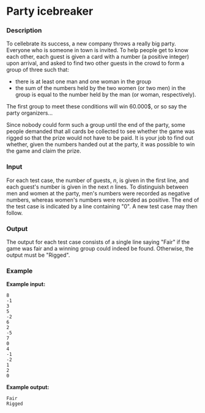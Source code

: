 #  Party icebreaker


###  Description

To cellebrate its success, a new company throws a really big party. Everyone who is someone in town is invited. To help people get to know each other, each guest is given a card with a number (a positive integer) upon arrival, and asked to find two other guests in the crowd to form a group of three such that: 

*   there is at least one man and one woman in the group
*   the sum of the numbers held by the two women (or two men) in the group is
    equal to the number held by the man (or woman, respectively).
    
The first group to meet these conditions will win 60.000$, or so say the
party organizers...

Since nobody could form such a group until the end of the party, some people
demanded that all cards be collected to see whether the game was rigged so that
the prize would not have to be paid. 
It is your job to find out whether, given the numbers handed out at the party,
it was possible to win the game and claim the prize.

### Input

For each test case, the number of guests, _n_, is given in the first line, and each guest's number is given in the next _n_ lines. 
To distinguish between men and women at the party, men's numbers were recorded
as negative numbers, whereas women's numbers were recorded as positive.
The end of the test case is indicated by a line containing "0". 
A new test case may then follow.

### Output

The output for each test case consists of a single line saying "Fair" if the game was fair and a winning group could indeed be found. Otherwise, the output must be "Rigged".

###  Example

**Example input:**

    8
    -1
    3
    5
    -2
    6
    2
    -5
    7
    0
    4
    -1
    -2
    1
    2
    0
 


**Example output:**

    Fair
    Rigged
